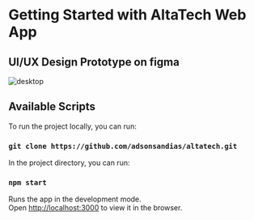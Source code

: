 # Getting Started with AltaTech Web App

## UI/UX Design Prototype on figma

![desktop](https://user-images.githubusercontent.com/27157739/192495758-8ff88b9a-996d-47bb-ab11-a71fe86a61e4.png)

## Available Scripts

To run the project locally, you can run:

### `git clone https://github.com/adsonsandias/altatech.git`

In the project directory, you can run:

### `npm start`

Runs the app in the development mode.\
Open [http://localhost:3000](http://localhost:3000) to view it in the browser.
